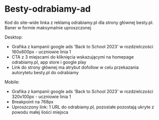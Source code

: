 # Besty-odrabiamy-ad

Kod do site-wide linka z reklamą odrabiamy.pl dla strony głównej besty.pl. Baner w formie maksymalnie uproszczonej

Desktop:
- Grafika z kampanii google ads 'Back to School 2023' w rozdzielczości 160x600px - uczniowie linia 1
- CTA z 3 miejscami do kliknięcia wskazującymi na homepage odrabiamy.pl, app store i google play
- Link do strony głównej ma atrybut dofollow w celu przekazania autorytetu besty.pl do odrabiamy

Mobile:
- Grafika z kampanii google ads 'Back to School 2023' w rozdzielczości 320x100px - uczniowie linia 1
- Breakpoint na 768px
- Uproszczony link: 1 URL do odrabiamy.pl, pozostałe pozostają ukryte z powodu małej ilości miejsca
